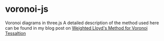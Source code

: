 # voronoi-js
Voronoi diagrams in three.js
A detailed description of the method used here can be found in my blog post on
[Weighted Lloyd's Method for Voronoi Tessaltion](https://egorlarionov.com/2015/08/12/weighted-lloyds-method-for-voronoi-tesselation/)


